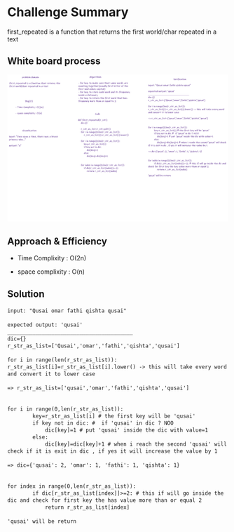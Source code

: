 # Challenge Summary
first_repeated is a function that returns the first world/char repeated in a text



## White board process

![](/images/first_repeated.png)



## Approach & Efficiency

- Time Complixity : O(2n)

- space complixity : O(n)

## Solution 

```
input: "Qusai omar fathi qishta qusai"

expected output: 'qusai'
________________________________________
dic={}
r_str_as_list=['Qusai','omar','fathi','qishta','qusai']

for i in range(len(r_str_as_list)):
r_str_as_list[i]=r_str_as_list[i].lower() -> this will take every word and convert it to lower case

=> r_str_as_list=['qusai','omar','fathi','qishta','qusai']


for i in range(0,len(r_str_as_list)):
        key=r_str_as_list[i] # the first key will be 'qusai'
        if key not in dic: #  if 'qusai' in dic ? NOO
            dic[key]=1 # put 'qusai' inside the dic with value=1
        else:
            dic[key]=dic[key]+1 # when i reach the second 'qusai' will check if it is exit in dic , if yes it will increase the value by 1

=> dic={'qusai': 2, 'omar': 1, 'fathi': 1, 'qishta': 1}


for index in range(0,len(r_str_as_list)):
        if dic[r_str_as_list[index]]>=2: # this if will go inside the dic and check for first key the has value more than or equal 2
            return r_str_as_list[index]

'qusai' will be return

```